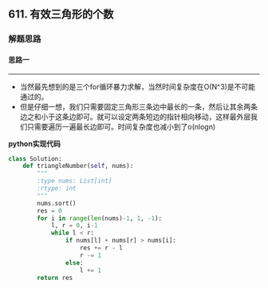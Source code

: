 ## 611. 有效三角形的个数
### 解题思路
#### 思路一
****
- 当然最先想到的是三个for循环暴力求解，当然时间复杂度在O(N^3)是不可能通过的。
- 但是仔细一想，我们只需要固定三角形三条边中最长的一条，然后让其余两条边之和小于这条边即可。就可以设定两条短边的指针相向移动，这样最外层我们只需要遍历一遍最长边即可。时间复杂度也减小到了o(nlogn)

**python实现代码**

```python
class Solution:
    def triangleNumber(self, nums):
        """
        :type nums: List[int]
        :rtype: int
        """
        nums.sort()
        res = 0
        for i in range(len(nums)-1, 1, -1):
            l, r = 0, i-1
            while l < r:
                if nums[l] + nums[r] > nums[i]:
                    res += r - l
                    r -= 1
                else:
                    l += 1
        return res

```

